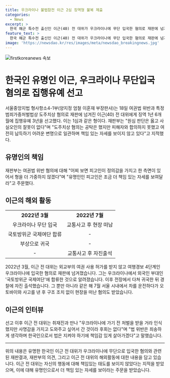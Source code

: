 ```yaml
---
title: 우크라이나 불법참전 이근 2심 징역형 불복 제출
categories:
  - News
excerpt: >
  한국 해군 특수전 출신인 이근(40) 전 대위가 우크라이나에 무단 입국한 혐의로 재판에 넘겨졌고, 항소심에서도 징역형의 집행유예를 받았다. 서울중앙지법 형사항소4-1부는 유명인으로서 책임 있는 자세를 보여달라고 요구했다. 이근은 우크라이나에서 외국인 부대인 ‘국토방위군 국제여단’에 합류한 후 다쳐서 귀국했다가 여권법 위반과 사고 후 구조 조치를 취하지 않은 혐의를 받았다. 재판 후 이근은 우크라이나에 가기 전 처벌을 인식했지만 사명감을 가지고 간 것이라며 법은 지켜야 하기에 책임감 있게 살아가겠다고 말했다.
feature_text: >
  한국 해군 특수전 출신인 이근(40) 전 대위가 우크라이나에 무단 입국한 혐의로 재판에 넘겨졌고, 항소심에서도 징역형의 집행유예를 받았다. 서울중앙지법 형사항소4-1부는 유명인으로서 책임 있는 자세를 보여달라고 요구했다. 이근은 우크라이나에서 외국인 부대인 ‘국토방위군 국제여단’에 합류한 후 다쳐서 귀국했다가 여권법 위반과 사고 후 구조 조치를 취하지 않은 혐의를 받았다. 재판 후 이근은 우크라이나에 가기 전 처벌을 인식했지만 사명감을 가지고 간 것이라며 법은 지켜야 하기에 책임감 있게 살아가겠다고 말했다.
image: 'https://newsdao.kr/res/images/meta/newsdao_breakingnews.jpg'
---
```


<p><img src="https://newsdao.kr/res/images/meta/newsdao_breakingnews.jpg" alt="firstkoreanews 속보" /></p>

<h1>한국인 유명인 이근, 우크라이나 무단입국 혐의로 집행유예 선고</h1>

<p data-ke-size="size16">서울중앙지법 형사항소4-1부(양지정 엄철 이훈재 부장판사)는 18일 여권법 위반과 특정범죄가중처벌법상 도주치상 혐의로 재판에 넘겨진 이근(40) 전 대위에게 징역 1년 6개월에 집행유예 3년을 선고했다. 이는 1심과 같은 형이다. 재판부는 "원심 판단은 옳고 사실오인의 잘못이 없다"며 "도주치상 혐의는 공탁은 했지만 피해자와 합의하지 못했고 여전히 납득하기 어려운 변명으로 일관하며 책임 있는 자세를 보이지 않고 있다"고 지적했다.</p>

<h2 data-ke-size="size26">유명인의 책임</h2>

<p data-ke-size="size16">재판부는 여권법 위반 혐의에 대해 "어찌 보면 피고인이 정의감을 가지고 한 측면이 있어서 형을 더 가중하지 않겠다"며 "유명인인 피고인은 조금 더 책임 있는 자세를 보여달라"고 주문했다.</p>

<h2 data-ke-size="size26">이근의 해외 활동</h2>

<table>
    <tr>
        <td style="text-align: center; height: 17px;"><b>2022년 3월</b></td>
        <td style="text-align: center; height: 17px;"><b>2022년 7월</b></td>
    </tr>
    <tr>
        <td style="text-align: center; height: 17px;">우크라이나 무단 입국</td>
        <td style="text-align: center; height: 17px;">교통사고 후 현장 떠남</td>
    </tr>
    <tr>
        <td style="text-align: center; height: 17px;">국토방위군 국제여단 합류</td>
        <td style="text-align: center; height: 17px;">-</td>
    </tr>
    <tr>
        <td style="text-align: center; height: 17px;">부상으로 귀국</td>
        <td style="text-align: center; height: 17px;">-</td>
    </tr>
    <tr>
        <td style="text-align: center; height: 17px;">-</td>
        <td style="text-align: center; height: 17px;">교통사고 후 자진출석</td>
    </tr>
</table>

<p data-ke-size="size16">2022년 3월, 이근 전 대위는 외교부의 여권 사용 허가를 받지 않고 여행경보 4단계인 우크라이나에 입국한 혐의로 재판에 넘겨졌습니다. 그는 우크라이나에서 외국인 부대인 '국토방위군 국제여단'에 합류한 것으로 알려졌습니다. 이후 전장에서 다쳐 귀국한 뒤 경찰에 자진 출석했습니다. 그 뿐만 아니라 같은 해 7월 서울 시내에서 차를 운전하다가 오토바이와 사고를 낸 후 구조 조치 없이 현장을 떠난 혐의도 받았습니다.</p>

<h2 data-ke-size="size26">이근의 인터뷰</h2>

<p data-ke-size="size16">선고 이후 이근 전 대위는 취재진과 만나 "우크라이나에 가기 전 처벌을 받을 거라 인식했지만 사명감을 가지고 도와주고 싶어서 간 것이라 후회는 없다"며 "법 위반은 죄송하게 생각하며 한국인으로서 법은 지켜야 하기에 책임감 있게 살아가겠다"고 말했습니다.</p>

<hr>

<p data-ke-size="size16">위의 내용은 유명한 한국인 이근 전 대위가 우크라이나에 무단으로 입국한 혐의와 관련된 재판결과, 재판부의 의견, 그리고 이근 전 대위의 해외활동에 대한 내용을 담고 있습니다. 이근 전 대위는 자신의 행동에 대해 책임있는 태도를 보이지 않았다는 지적을 받았으며, 이에 대해 유명인으로서 더 책임 있는 자세를 보이라는 주문을 받았습니다.</p>

